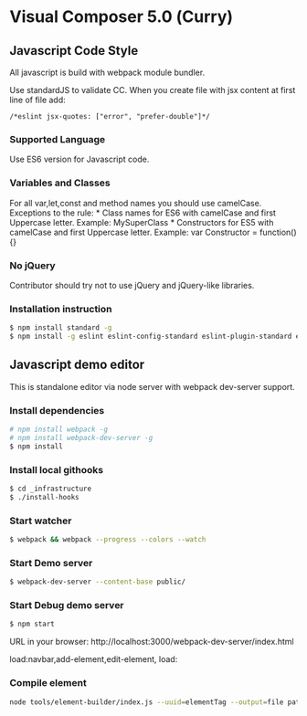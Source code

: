 # Visual Composer 5.0 (Сurry)

## Javascript Code Style
All javascript is build with webpack module bundler.

Use standardJS to validate CC.
When you create file with jsx content at first line of file add:
```
/*eslint jsx-quotes: ["error", "prefer-double"]*/
```
### Supported Language
Use ES6 version for Javascript code.

### Variables and Classes
For all var,let,const and method names you should use camelCase. 
Exceptions to the rule:
    * Class names for ES6 with camelCase and first Uppercase letter. Example: MySuperClass
    * Constructors for ES5 with camelCase and first Uppercase letter. Example: var Constructor = function(){}

### No jQuery
Contributor should try not to use jQuery and jQuery-like libraries.

### Installation instruction
``` sh
$ npm install standard -g
$ npm install -g eslint eslint-config-standard eslint-plugin-standard eslint-plugin-promise  eslint-config-standard-react eslint-config-standard-jsx eslint-plugin-react
```


## Javascript demo editor
This is standalone editor via node server with webpack dev-server support.


### Install dependencies
```sh
# npm install webpack -g
# npm install webpack-dev-server -g
$ npm install
```

### Install local githooks
```sh
$ cd _infrastructure
$ ./install-hooks
```

### Start watcher
```sh
$ webpack && webpack --progress --colors --watch
```

### Start Demo server
```sh
$ webpack-dev-server --content-base public/
```
### Start Debug demo server

```sh
$ npm start
```

URL in your browser: http://localhost:3000/webpack-dev-server/index.html


load:navbar,add-element,edit-element,
load:

### Compile element ###
```sh
node tools/element-builder/index.js --uuid=elementTag --output=file path/to/element/
```